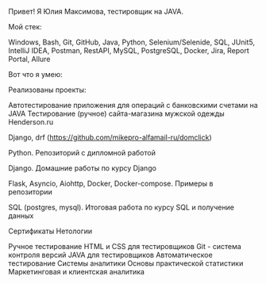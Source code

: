 Привет!
Я Юлия Максимова, тестировщик на JAVA.

Мой стек:

Windows, Bash, Git, GitHub, Java, Python, Selenium/Selenide, SQL, JUnit5, IntelliJ IDEA, Postman, RestAPI, MySQL, PostgreSQL, Docker, Jira, Report Portal, Allure

Вот что я умею:

Реализованы проекты:

Автотестирование приложения для операций с банковскими счетами на JAVA 
Тестирование (ручное) сайта-магазина мужской одежды Henderson.ru


Django, drf (https://github.com/mikepro-alfamail-ru/domclick)

Python. Репозиторий с дипломной работой

Django. Домашние работы по курсу Django

Flask, Asyncio, Aiohttp, Docker, Docker-compose. Примеры в репозитории

SQL (postgres, mysql). Итоговая работа по курсу SQL и получение данных

Сертификаты Нетологии

Ручное тестирование
HTML и CSS для тестировщиков
Git - система контроля версий
JAVA для тестировщиков
Автоматическое тестирование
Системы аналитики
Основы практической статистики
Маркетинговая и клиентская аналитика

